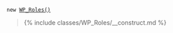 <p><code>new <a href="https://developer.wordpress.org/reference/classes/wp_roles/">WP_Roles()</a></code></p>

<blockquote>

{% include classes/WP_Roles/__construct.md %}

</blockquote>

